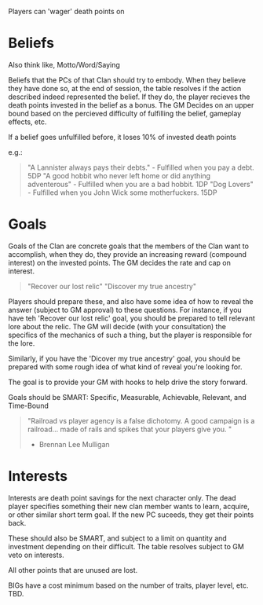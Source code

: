 Players can 'wager' death points on

# Beliefs

Also think like, Motto/Word/Saying

Beliefs that the PCs of that Clan should try to embody. When they believe they have done so,
at the end of session, the table resolves if the action described indeed represented the belief. If they do, the player
recieves the death points invested in the belief as a bonus. The GM Decides on an upper bound based on the percieved
difficulty of fulfilling the belief, gameplay effects, etc.

If a belief goes unfulfilled before, it loses 10% of invested death points

e.g.:

> "A Lannister always pays their debts." - Fulfilled when you pay a debt. 5DP
> "A good hobbit who never left home or did anything adventerous" - Fulfilled when you are a bad hobbit. 1DP
> "Dog Lovers" - Fulfilled when you John Wick some motherfuckers. 15DP

# Goals

Goals of the Clan are concrete goals that the members of the Clan want to accomplish, when they do, they provide an
increasing reward (compound interest) on the invested points. The GM decides the rate and cap on interest.

> "Recover our lost relic"
> "Discover my true ancestry"

Players should prepare these, and also have some idea of how to reveal the answer (subject to GM approval) to these
questions. For instance, if you have teh 'Recover our lost relic' goal, you should be prepared to tell relevant lore
about the relic. The GM will decide (with your consultation) the specifics of the mechanics of such a thing, but the
player is responsible for the lore.

Similarly, if you have the 'Dicover my true ancestry' goal, you should be prepared with some rough idea of what kind of
reveal you're looking for.

The goal is to provide your GM with hooks to help drive the story forward.

Goals should be SMART: Specific, Measurable, Achievable, Relevant, and Time-Bound

> "Railroad vs player agency is a false dichotomy. A good campaign is a railroad... made of rails and spikes that your players give you. "
>  - Brennan Lee Mulligan

# Interests

Interests are death point savings for the next character only. The dead player specifies something their new clan member
wants to learn, acquire, or other similar short term goal. If the new PC suceeds, they get their points back.

These should also be SMART, and subject to a limit on quantity and investment depending on their difficult. The table
resolves subject to GM veto on interests.


All other points that are unused are lost.

BIGs have a cost minimum based on the number of traits, player level, etc. TBD.


